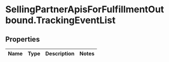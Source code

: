 # SellingPartnerApisForFulfillmentOutbound.TrackingEventList

## Properties
Name | Type | Description | Notes
------------ | ------------- | ------------- | -------------


